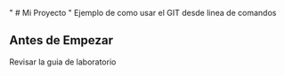 " # Mi Proyecto " 
 Ejemplo de como usar el GIT desde linea de comandos

## Antes de Empezar 

 Revisar la guia de laboratorio